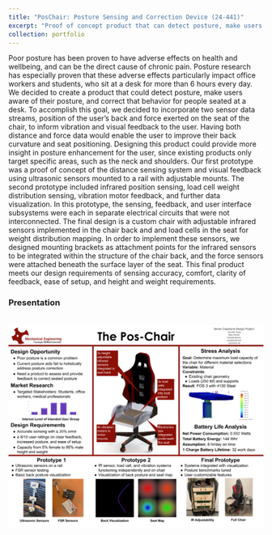 ```yaml
---
title: "PosChair: Posture Sensing and Correction Device (24-441)"
excerpt: "Proof of concept product that can detect posture, make users aware of their posture, and correct that behavior for people seated at a desk. <br/><img src='/images/POSCHAIR.png'>"
collection: portfolio
---
```


Poor posture has been proven to have adverse effects on health and wellbeing, and can
be the direct cause of chronic pain. Posture research has especially proven that these adverse
effects particularly impact office workers and students, who sit at a desk for more than 6 hours
every day. We decided to create a product that could detect posture, make
users aware of their posture, and correct that behavior for people seated at a desk. To
accomplish this goal, we decided to incorporate two sensor data streams, position of the user’s
back and force exerted on the seat of the chair, to inform vibration and visual feedback to the
user. Having both distance and force data would enable the user to improve their back curvature
and seat positioning. Designing this product could provide more insight in posture enhancement
for the user, since existing products only target specific areas, such as the neck and shoulders.
Our first prototype was a proof of concept of the distance sensing system and visual feedback
using ultrasonic sensors mounted to a rail with adjustable mounts. The second prototype
included infrared position sensing, load cell weight distribution sensing, vibration motor
feedback, and further data visualization. In this prototype, the sensing, feedback, and user
interface subsystems were each in separate electrical circuits that were not interconnected. The
final design is a custom chair with adjustable infrared sensors implemented in the chair back
and and load cells in the seat for weight distribution mapping. In order to implement these
sensors, we designed mounting brackets as attachment points for the infrared sensors to be
integrated within the structure of the chair back, and the force sensors were attached beneath
the surface layer of the seat. This final product meets our design requirements of sensing
accuracy, comfort, clarity of feedback, ease of setup, and height and weight requirements.


### Presentation
<br/><img src='/images/Poster.png'> 
